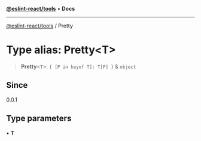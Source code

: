[**@eslint-react/tools**](../README.md) • **Docs**

***

[@eslint-react/tools](../README.md) / Pretty

# Type alias: Pretty\<T\>

> **Pretty**\<`T`\>: `{ [P in keyof T]: T[P] }` & `object`

## Since

0.0.1

## Type parameters

• **T**
